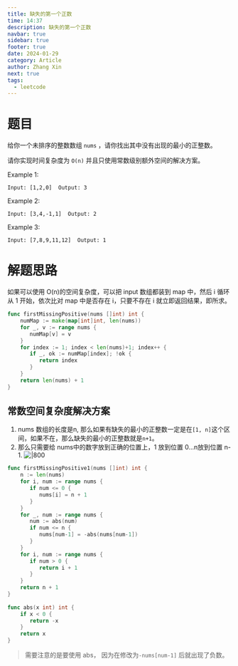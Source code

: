 ```yaml
---
title: 缺失的第一个正数
time: 14:37
description: 缺失的第一个正数
navbar: true
sidebar: true
footer: true
date: 2024-01-29
category: Article
author: Zhang Xin
next: true
tags:
  - leetcode
---
```

# 题目  
  
给你一个未排序的整数数组 `nums` ，请你找出其中没有出现的最小的正整数。

请你实现时间复杂度为 `O(n)` 并且只使用常数级别额外空间的解决方案。
  
Example 1:    
  
```  
Input: [1,2,0]  Output: 3  
```  
  
Example 2:    
  
```  
Input: [3,4,-1,1]  Output: 2  
```  
  
Example 3:    
  
```  
Input: [7,8,9,11,12]  Output: 1  
```  

  
# 解题思路  
  
如果可以使用 O(n)的空间复杂度，可以把 input 数组都装到 map 中，然后 i 循环从 1 开始，依次比对 map 中是否存在 i，只要不存在 i 就立即返回结果，即所求。
```go
func firstMissingPositive(nums []int) int {  
    numMap := make(map[int]int, len(nums))  
    for _, v := range nums {  
       numMap[v] = v  
    }  
    for index := 1; index < len(nums)+1; index++ {  
       if _, ok := numMap[index]; !ok {  
          return index  
       }  
    }  
    return len(nums) + 1  
}
```

## 常数空间复杂度解决方案

1. nums 数组的长度是n, 那么如果有缺失的最小的正整数一定是在`[1, n]`这个区间，如果不在，那么缺失的最小的正整数就是`n+1`。
2. 那么只需要给 nums中的数字放到正确的位置上，1 放到位置 0...n放到位置 n-1.
![|800](https://mdimagehosting.oss-cn-shanghai.aliyuncs.com/img/202410161539579.png)
```go
func firstMissingPositive1(nums []int) int {  
    n := len(nums)  
    for i, num := range nums {  
       if num <= 0 {  
          nums[i] = n + 1  
       }  
    }  
    for _, num := range nums {  
       num := abs(num)  
       if num <= n {  
          nums[num-1] = -abs(nums[num-1])  
       }  
    }  
    for i, num := range nums {  
       if num > 0 {  
          return i + 1  
       }  
    }  
    return n + 1  
}  
  
func abs(x int) int {  
    if x < 0 {  
       return -x  
    }  
    return x  
}
```

>需要注意的是要使用 abs， 因为在修改为`-nums[num-1]` 后就出现了负数。 

